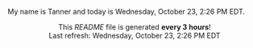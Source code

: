My name is Tanner and today is Wednesday, October 23, 2:26 PM EDT.

<p align="center">This <i>README</i> file is generated <b>every 3 hours</b>!</br>Last refresh: Wednesday, October 23, 2:26 PM EDT<br /></p>

